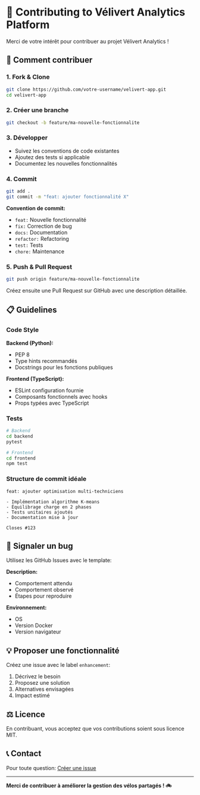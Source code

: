 # 🤝 Contributing to Vélivert Analytics Platform

Merci de votre intérêt pour contribuer au projet Vélivert Analytics !

## 🚀 Comment contribuer

### 1. Fork & Clone
```bash
git clone https://github.com/votre-username/velivert-app.git
cd velivert-app
```

### 2. Créer une branche
```bash
git checkout -b feature/ma-nouvelle-fonctionnalite
```

### 3. Développer
- Suivez les conventions de code existantes
- Ajoutez des tests si applicable
- Documentez les nouvelles fonctionnalités

### 4. Commit
```bash
git add .
git commit -m "feat: ajouter fonctionnalité X"
```

**Convention de commit:**
- `feat:` Nouvelle fonctionnalité
- `fix:` Correction de bug
- `docs:` Documentation
- `refactor:` Refactoring
- `test:` Tests
- `chore:` Maintenance

### 5. Push & Pull Request
```bash
git push origin feature/ma-nouvelle-fonctionnalite
```

Créez ensuite une Pull Request sur GitHub avec une description détaillée.

## 📋 Guidelines

### Code Style

**Backend (Python):**
- PEP 8
- Type hints recommandés
- Docstrings pour les fonctions publiques

**Frontend (TypeScript):**
- ESLint configuration fournie
- Composants fonctionnels avec hooks
- Props typées avec TypeScript

### Tests

```bash
# Backend
cd backend
pytest

# Frontend
cd frontend
npm test
```

### Structure de commit idéale

```
feat: ajouter optimisation multi-techniciens

- Implémentation algorithme K-means
- Équilibrage charge en 2 phases
- Tests unitaires ajoutés
- Documentation mise à jour

Closes #123
```

## 🐛 Signaler un bug

Utilisez les GitHub Issues avec le template:

**Description:**
- Comportement attendu
- Comportement observé
- Étapes pour reproduire

**Environnement:**
- OS
- Version Docker
- Version navigateur

## 💡 Proposer une fonctionnalité

Créez une issue avec le label `enhancement`:

1. Décrivez le besoin
2. Proposez une solution
3. Alternatives envisagées
4. Impact estimé

## ⚖️ Licence

En contribuant, vous acceptez que vos contributions soient sous licence MIT.

## 📞 Contact

Pour toute question: [Créer une issue](https://github.com/votre-repo/velivert-app/issues)

---

**Merci de contribuer à améliorer la gestion des vélos partagés ! 🚲**
